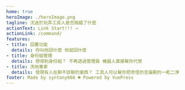 ```yaml
---
home: true
heroImage: ./heroImage.png
tagline: 沈迷於玩弄工具人是否搞錯了什麼
actionText: Link Start!!! →
actionLink: /command/
features:
- title: 回覆功能
  details: 你叫他回什麼 他就回什麼
- title: 身份組管理
  details: 想得到身份組？ 不再透過管理員 機器人直接幫你代勞
- title: 洗地專家
  details: 發現有人在聊不該聊的東西？ 工具人可以幫你把奇怪的言論刪的一乾二淨
footer: Made by syntony666 ☻ Powered by VuePress
---
```

